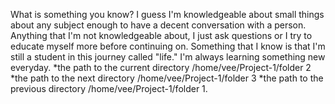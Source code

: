 What is something you know?
I guess I'm knowledgeable about small things about any subject enough to have a decent conversation with a person. Anything that I'm not knowledgeable about, I just ask questions or I try to educate myself more before continuing on. Something that I know is that I'm still a student in this journey called "life." I'm always learning something new everyday.
*the path to the current directory /home/vee/Project-1/folder 2
*the path to the next directory /home/vee/Project-1/folder 3
*the path to the previous directory /home/vee/Project-1/folder 1.
